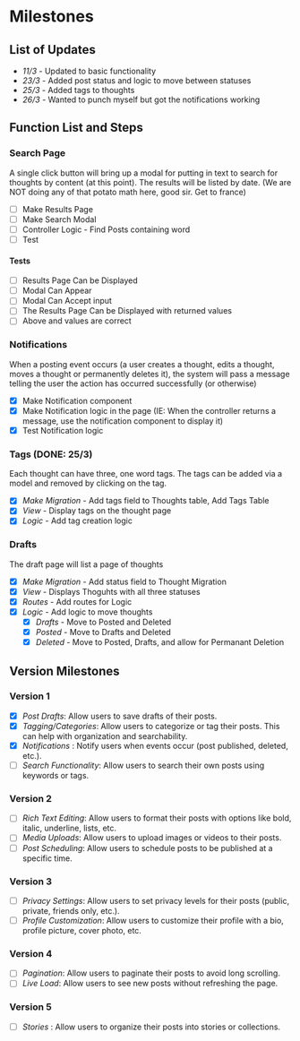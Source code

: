# Milestones

## List of Updates
- *11/3* - Updated to basic functionality
- *23/3* - Added post status and logic to move between statuses
- *25/3* - Added tags to thoughts
- *26/3* - Wanted to punch myself but got the notifications working

## Function List and Steps

### Search Page
A single click button will bring up a modal for putting in text to search for thoughts by content (at this point). The
results will be listed by date. (We are NOT doing any of that potato math here, good sir. Get to france)

  - [ ] Make Results Page
  - [ ] Make Search Modal
  - [ ] Controller Logic - Find Posts containing word
  - [ ] Test

#### Tests
  - [ ] Results Page Can be Displayed
  - [ ] Modal Can Appear
  - [ ] Modal Can Accept input
  - [ ] The Results Page Can be Displayed with returned values
  - [ ] Above and values are correct

### Notifications
When a posting event occurs (a user creates a thought, edits a thought, moves a thought or permanently deletes it), the
system will pass a message telling the user the action has occurred successfully (or otherwise)
  - [x] Make Notification component
  - [x] Make Notification logic in the page (IE: When the controller returns a message, use the notification component
  to display it)
  - [x] Test Notification logic

### Tags (DONE: 25/3)
Each thought can have three, one word tags. The tags can be added via a model and removed by clicking on the tag.
  - [x] *Make Migration* - Add tags field to Thoughts table, Add Tags Table
  - [x] *View* - Display tags on the thought page
  - [x] *Logic* - Add tag creation logic

### Drafts
The draft page will list a page of thoughts

  - [x] *Make Migration* - Add status field to Thought Migration
  - [x] *View* - Displays Thoguhts with all three statuses
  - [x] *Routes* - Add routes for Logic
  - [x] *Logic* - Add logic to move thoughts
    - [x] *Drafts* - Move to Posted and Deleted
    - [x] *Posted* - Move to Drafts and Deleted
    - [x] *Deleted* - Move to Posted, Drafts, and allow for Permanant Deletion

## Version Milestones

### Version 1
- [x] *Post Drafts*: Allow users to save drafts of their posts.
- [x] *Tagging/Categories*: Allow users to categorize or tag their posts. This can help with organization and searchability.
- [x] *Notifications* : Notify users when events occur (post published, deleted, etc.).
- [ ] *Search Functionality*: Allow users to search their own posts using keywords or tags.

### Version 2
- [ ] *Rich Text Editing*: Allow users to format their posts with options like bold, italic, underline, lists, etc.
- [ ] *Media Uploads*: Allow users to upload images or videos to their posts.
- [ ] *Post Scheduling*: Allow users to schedule posts to be published at a specific time.

### Version 3
- [ ] *Privacy Settings*: Allow users to set privacy levels for their posts (public, private, friends only, etc.).
- [ ] *Profile Customization*: Allow users to customize their profile with a bio, profile picture, cover photo, etc.

### Version 4
- [ ] *Pagination*: Allow users to paginate their posts to avoid long scrolling.
- [ ] *Live Load*: Allow users to see new posts without refreshing the page.

### Version 5
- [ ] *Stories* : Allow users to organize their posts into stories or collections.
